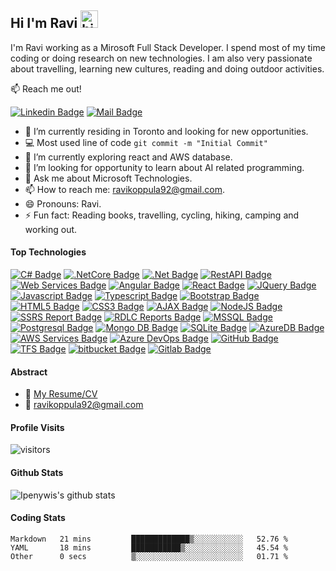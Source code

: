 ## Hi I'm Ravi <img src="https://user-images.githubusercontent.com/1303154/88677602-1635ba80-d120-11ea-84d8-d263ba5fc3c0.gif" width="28px" height="28px" alt="hi">

I'm Ravi working as a Mirosoft Full Stack Developer. I spend most of my time coding or doing research on new technologies. I am also very passionate about travelling, learning new cultures, reading and doing outdoor activities.

:mailbox: Reach me out!

  [![Linkedin Badge](https://img.shields.io/badge/-LinkedIn-0e76a8?style=flat&labelColor=0e76a8&logo=linkedin&logoColor=white)](https://www.linkedin.com/in/ravi-koppula-873817a9)   [![Mail Badge](https://img.shields.io/badge/-Gmail-c0392b?style=flat&labelColor=c0392b&logo=gmail&logoColor=white)](mailto:ravikoppula92@gmail.com)

<!-- TODO: Add last video link -->

- 🔭 I’m currently residing in Toronto and looking for new opportunities.
- 💻 Most used line of code `git commit -m "Initial Commit"`
- 🌱 I’m currently exploring react and AWS database.
- 🤔 I’m looking for opportunity to learn about AI related programming.
- 💬 Ask me about Microsoft Technologies.
- 📫 How to reach me: ravikoppula92@gmail.com.
- 😄 Pronouns: Ravi.
- ⚡ Fun fact: Reading books, travelling, cycling, hiking, camping and working out. 

#### Top Technologies
<!-- TODO: Make technologies links takes you to repositories --> 
[![C# Badge](https://img.shields.io/badge/-C_Sharp-618efb?style=for-the-badge&labelColor=white&logo=.net&logoColor=618efb)](#) 
[![.NetCore Badge](https://img.shields.io/badge/-.NetCore-618efb?style=for-the-badge&labelColor=white&logo=.net&logoColor=618efb)](#) 
[![.Net Badge](https://img.shields.io/badge/-ASP.NETMVC-61DBFB?style=for-the-badge&labelColor=white&logo=.net&logoColor=618efb)](#) 
[![RestAPI Badge](https://img.shields.io/badge/-RestAPI-618efb?style=for-the-badge&labelColor=white&logo=.net&logoColor=618efb)](#)
[![Web Services Badge](https://img.shields.io/badge/-WebServices-890711?style=for-the-badge&labelColor=white&logo=.net&logoColor=890711)](#) [![Angular Badge](https://img.shields.io/badge/-angular-C70039?style=for-the-badge&labelColor=white&logo=angular&logoColor=C70039)](#)
[![React Badge](https://img.shields.io/badge/-react-61DBFB?style=for-the-badge&labelColor=white&logo=react&logoColor=61DBFB)](#)
[![JQuery Badge](https://img.shields.io/badge/-JQuery-0A0001?style=for-the-badge&labelColor=white&logo=jquery&logoColor=FFC300)](#)
[![Javascript Badge](https://img.shields.io/badge/-Javascript-F0DB4F?style=for-the-badge&labelColor=white&logo=javascript&logoColor=F0DB4F)](#) [![Typescript Badge](https://img.shields.io/badge/-Typescript-007acc?style=for-the-badge&labelColor=white&logo=typescript&logoColor=007acc)](#)  [![Bootstrap Badge](https://img.shields.io/badge/-Bootstrap-0D33F0?style=for-the-badge&labelColor=white&logo=bootstrap&logoColor=0D33F0)](#) [![HTML5 Badge](https://img.shields.io/badge/-html5-F31705?style=for-the-badge&labelColor=white&logo=html5&logoColor=F31705)](#) [![CSS3 Badge](https://img.shields.io/badge/-CSS3-007acc?style=for-the-badge&labelColor=white&logo=css3&logoColor=007acc)](#) [![AJAX Badge](https://img.shields.io/badge/-AJax-F31705?style=for-the-badge&labelColor=white&logo=javascript&logoColor=F31705)](#) [![NodeJS Badge](https://img.shields.io/badge/-Node_Js-1D8348?style=for-the-badge&labelColor=white&logo=node.js&logoColor=1D8348)](#)  [![SSRS Report Badge](https://img.shields.io/badge/-SSRS_Reports-F305E1?style=for-the-badge&labelColor=white&logo=microsoftsqlserver&logoColor=F305E1)](#) [![RDLC Reports Badge](https://img.shields.io/badge/-RDLC_Reports-61DBFB?style=for-the-badge&labelColor=white&logo=visualstudio&logoColor=61DBFB)](#) [![MSSQL Badge](https://img.shields.io/badge/-MS_SQL-61DBFB?style=for-the-badge&labelColor=white&logo=microsoftsqlserver&logoColor=0e0300)](#) [![Postgresql Badge](https://img.shields.io/badge/-Postgresql-FF5733?style=for-the-badge&labelColor=white&logo=postgresql&logoColor=FF5733)](#) [![Mongo DB Badge](https://img.shields.io/badge/-mongo_db-1D8348?style=for-the-badge&labelColor=white&logo=mongodb&logoColor=1D8348)](#) [![SQLite Badge](https://img.shields.io/badge/-SQLite-5DADE2?style=for-the-badge&labelColor=white&logo=sqlite&logoColor=5DADE2)](#) [![AzureDB Badge](https://img.shields.io/badge/-AzureDB-61F109?style=for-the-badge&labelColor=white&logo=microsoftazure&logoColor=61F109)](#) [![AWS Services Badge](https://img.shields.io/badge/-AWS_Services-D68910?style=for-the-badge&labelColor=white&logo=amazon&logoColor=D68910)](#) [![Azure DevOps Badge](https://img.shields.io/badge/-Azure_DEV_OPS-007acc?style=for-the-badge&labelColor=white&logo=azuredevops&logoColor=007acc)](#) [![GitHub Badge](https://img.shields.io/badge/-Github-0A0001?style=for-the-badge&labelColor=white&logo=github&logoColor=0A0001)](#) [![TFS Badge](https://img.shields.io/badge/-TFS-5B2C6F?style=for-the-badge&labelColor=white&logo=visualstudio&logoColor=5B2C6F)](#) [![bitbucket Badge](https://img.shields.io/badge/-bitbucket-0B2BF5?style=for-the-badge&labelColor=white&logo=bitbucket&logoColor=0B2BF5)](#) [![Gitlab Badge](https://img.shields.io/badge/-git_lab-FF5733?style=for-the-badge&labelColor=white&logo=gitlab&logoColor=FF5733)](#)


#### Abstract
- :paperclip: [My Resume/CV](https://github.com/ravikoppula/ravikoppula/blob/main/resumes/Resume_Ravi_2025.pdf)
- :email: ravikoppula92@gmail.com

#### Profile Visits 

![visitors](https://visitor-badge.glitch.me/badge?page_id=ravikoppula.ravikoppula)


#### Github Stats

![Ipenywis's github stats](https://github-readme-stats.vercel.app/api?username=ravikoppula&count_private=true&theme=tokyonight&hide=contribs,prs)

#### Coding Stats
<!--START_SECTION:waka-->

```text
Markdown   21 mins         █████████████▒░░░░░░░░░░░   52.76 %
YAML       18 mins         ███████████▒░░░░░░░░░░░░░   45.54 %
Other      0 secs          ▒░░░░░░░░░░░░░░░░░░░░░░░░   01.71 %
```

<!--END_SECTION:waka-->



